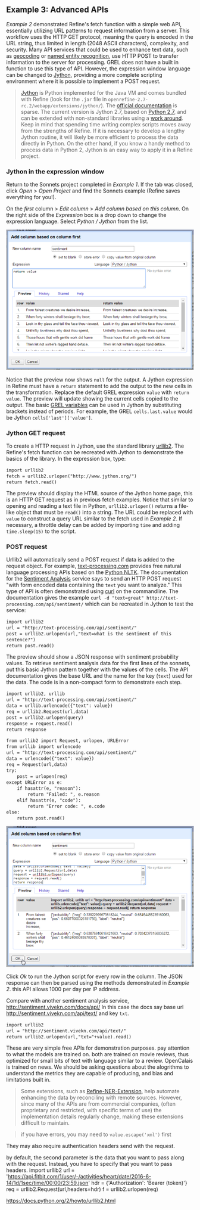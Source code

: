 ## Example 3: Advanced APIs

*Example 2* demonstrated Refine's fetch function with a simple web API, essentially utilizing URL patterns to request information from a server. 
This workflow uses the HTTP GET protocol, meaning the query is encoded in the URL string, thus limited in length (2048 ASCII characters), complexity, and security.
Many API services that could be used to enhance text data, such as [geocoding](https://en.wikipedia.org/wiki/Geocoding) or [named entity recognition](https://en.wikipedia.org/wiki/Named-entity_recognition), use HTTP POST to transfer information to the server for processing. 
GREL does not have a built in function to use this type of API.
However, the expression window language can be changed to [Jython](http://www.jython.org/), providing a more complete scripting environment where it is possible to implement a POST request.

> [Jython](http://www.jython.org/) is Python implemented for the Java VM and comes bundled with Refine (look for the `.jar` file in `openrefine-2.7-rc.2/webapp/extensions/jython/`).
> The [official documentation](https://github.com/OpenRefine/OpenRefine/wiki/Jython) is sparse.
> The current version is Jython 2.7, based on [Python 2.7](https://docs.python.org/2.7/), and can be extended with non-standard libraries using a [work around](https://github.com/OpenRefine/OpenRefine/wiki/Extending-Jython-with-pypi-modules).
> Keep in mind that spending time writing complex scripts moves away from the strengths of Refine. 
> If it is necessary to develop a lengthy Jython routine, it will likely be more efficient to process the data directly in Python. 
> On the other hand, if you know a handy method to process data in Python 2, Jython is an easy way to apply it in a Refine project.

### Jython in the expression window

Return to the Sonnets project completed in *Example 1*. 
If the tab was closed, click *Open* > *Open Project* and find the Sonnets example (Refine saves everything for you!). 

On the *first* column > *Edit column* > *Add column based on this column*.
On the right side of the *Expression* box is a drop down to change the expression language.
Select *Python / Jython* from the list.

![jython expression](images/refine-jython.png)

Notice that the preview now shows `null` for the output. 
A Jython expression in Refine must have a `return` statement to add the output to the new cells in the transformation.
Replace the default GREL expression `value` with `return value`. 
The preview will update showing the current cells copied to the output. 
The basic [GREL variables](https://github.com/OpenRefine/OpenRefine/wiki/Variables) can be used in Jython by substituting brackets instead of periods. 
For example, the GREL `cells.last.value` would be Jython `cells['last']['value']`. 

### Jython GET request

To create a HTTP request in Jython, use the standard library [urllib2](http://www.jython.org/docs/library/urllib2.html).
The Refine's fetch function can be recreated with Jython to demonstrate the basics of the library. 
In the expression box, type:

```
import urllib2
fetch = urllib2.urlopen("http://www.jython.org/")
return fetch.read()
```

The preview should display the HTML source of the Jython home page, this is an HTTP GET request as in previous fetch examples.
Notice that similar to opening and reading a text file in Python, `urllib2.urlopen()` returns a file-like object that must be `read()` into a string.
The URL could be replaced with `value` to construct a query URL similar to the fetch used in *Example 2*.
If necessary, a throttle delay can be added by importing `time` and adding `time.sleep(15)` to the script. 

### POST request

Urllib2 will automatically send a POST request if data is added to the request object.
For example, [text-processing.com](http://text-processing.com/) provides free natural language processing APIs based on the [Python NLTK](http://www.nltk.org/).
The documentation for the [Sentiment Analysis](http://text-processing.com/docs/sentiment.html) service says to send an HTTP POST request "with form encoded data containing the `text` you want to analyze." 
This type of API is often demonstrated using [curl](https://curl.haxx.se/) on the commandline.
The documentation gives the example `curl -d "text=great" http://text-processing.com/api/sentiment/` which can be recreated in Jython to test the service:

```
import urllib2
url = "http://text-processing.com/api/sentiment/"
post = urllib2.urlopen(url,"text=what is the sentiment of this sentence?")
return post.read()
```

The preview should show a JSON response with sentiment probability values.
To retrieve sentiment analysis data for the first lines of the sonnets, put this basic Jython pattern together with the values of the cells.
The API documentation gives the base URL and the name for the key (`text`) used for the data.
The code is in a non-compact form to demonstrate each step.

```
import urllib2, urllib
url = "http://text-processing.com/api/sentiment/"
data = urllib.urlencode({"text": value})
req = urllib2.Request(url,data)
post = urllib2.urlopen(query)
response = request.read()
return response
```

```
from urllib2 import Request, urlopen, URLError
from urllib import urlencode
url = "http://text-processing.com/api/sentiment/"
data = urlencode({"text": value})
req = Request(url,data)
try:
    post = urlopen(req)
except URLError as e:
    if hasattr(e, "reason"):
        return "Failed: ", e.reason
    elif hasattr(e, "code"):
        return "Error code: ", e.code
else:
    return post.read()
```

![jython request](images/refine-jython-request.png)

Click *Ok* to run the Jython script for every row in the column.
The JSON response can then be parsed using the methods demonstrated in *Example 2*.
this API allows 1000 per day per IP address. 

Compare with another sentiment analysis service, http://sentiment.vivekn.com/docs/api/
In this case the docs say base url http://sentiment.vivekn.com/api/text/ and key `txt`. 

```
import urllib2
url = "http://sentiment.vivekn.com/api/text/"
return urllib2.urlopen(url,"txt="+value).read()
```

These are very simple free APIs for demonstration purposes. 
pay attention to what the models are trained on. both are trained on movie reviews, thus optimized for small bits of text with language similar to a review. 
OpenCalais is trained on news.
We should be asking questions about the alogrithms to understand the metrics they are capable of producing, and bias and limitations built in.

> Some extensions, such as [Refine-NER-Extension](https://github.com/RubenVerborgh/Refine-NER-Extension), help automate enhancing the data by reconciling with remote sources. 
> However, since many of the APIs are from commercial companies, (often proprietary and restricted, with specific terms of use) the implementation details regularly change, making these extensions difficult to maintain.

> if you have errors, you may need to `value.escape('xml')` first

They may also require authentication headers send with the request. 

by default, the second parameter is the data that you want to pass along with the request. Instead, you have to specify that you want to pass headers.
import urllib2
url = 'https://api.fitbit.com/1/user/-/activities/heart/date/2016-6-14/1d/1sec/time/00:00/23:59.json'
hdr = {'Authorization': 'Bearer (token)'}
req = urllib2.Request(url,headers=hdr)
f = urllib2.urlopen(req)

https://docs.python.org/2/howto/urllib2.html
